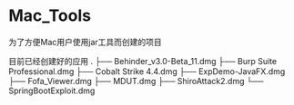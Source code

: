 # Mac_Tools
为了方便Mac用户使用jar工具而创建的项目

目前已经创建好的应用
.
├── Behinder_v3.0-Beta_11.dmg
├── Burp  Suite  Professional.dmg
├── Cobalt  Strike  4.4.dmg
├── ExpDemo-JavaFX.dmg
├── Fofa_Viewer.dmg
├── MDUT.dmg
├── ShiroAttack2.dmg
└── SpringBootExploit.dmg
